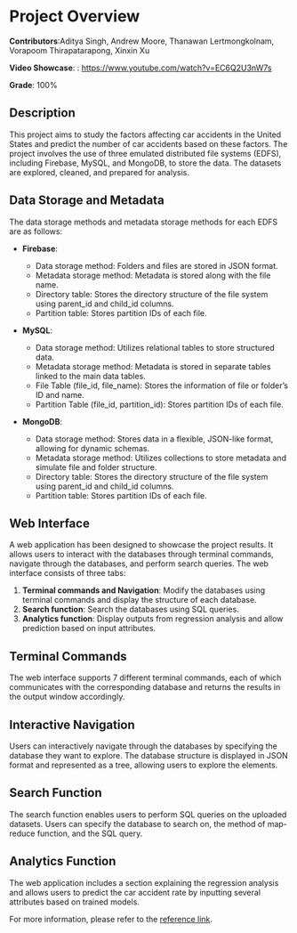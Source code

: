 # Project Overview

**Contributors**:Aditya Singh, Andrew Moore, Thanawan Lertmongkolnam, Vorapoom Thirapatarapong, Xinxin Xu

**Video Showcase**: : https://www.youtube.com/watch?v=EC6Q2U3nW7s

**Grade**: 100%

## Description
This project aims to study the factors affecting car accidents in the United States and predict the number of car accidents based on these factors. The project involves the use of three emulated distributed file systems (EDFS), including Firebase, MySQL, and MongoDB, to store the data. The datasets are explored, cleaned, and prepared for analysis.

## Data Storage and Metadata
The data storage methods and metadata storage methods for each EDFS are as follows:
- **Firebase**:
  - Data storage method: Folders and files are stored in JSON format.
  - Metadata storage method: Metadata is stored along with the file name.
  - Directory table: Stores the directory structure of the file system using parent_id and child_id columns.
  - Partition table: Stores partition IDs of each file.
- **MySQL**:
  - Data storage method: Utilizes relational tables to store structured data.
  - Metadata storage method: Metadata is stored in separate tables linked to the main data tables.
  - File Table (file_id, file_name): Stores the information of file or folder’s ID and name.
  - Partition Table (file_id, partition_id): Stores partition IDs of each file.

- **MongoDB**:
  - Data storage method: Stores data in a flexible, JSON-like format, allowing for dynamic schemas.
  - Metadata storage method: Utilizes collections to store metadata and simulate file and folder structure.
  - Directory table: Stores the directory structure of the file system using parent_id and child_id columns.
  - Partition table: Stores partition IDs of each file.

## Web Interface
A web application has been designed to showcase the project results. It allows users to interact with the databases through terminal commands, navigate through the databases, and perform search queries. The web interface consists of three tabs:
1. **Terminal commands and Navigation**: Modify the databases using terminal commands and display the structure of each database.
2. **Search function**: Search the databases using SQL queries.
3. **Analytics function**: Display outputs from regression analysis and allow prediction based on input attributes.

## Terminal Commands
The web interface supports 7 different terminal commands, each of which communicates with the corresponding database and returns the results in the output window accordingly.

## Interactive Navigation
Users can interactively navigate through the databases by specifying the database they want to explore. The database structure is displayed in JSON format and represented as a tree, allowing users to explore the elements.

## Search Function
The search function enables users to perform SQL queries on the uploaded datasets. Users can specify the database to search on, the method of map-reduce function, and the SQL query.

## Analytics Function
The web application includes a section explaining the regression analysis and allows users to predict the car accident rate by inputting several attributes based on trained models.

For more information, please refer to the [reference link](https://www.jqueryscript.net/other/dynamic-tree-editor.html).
